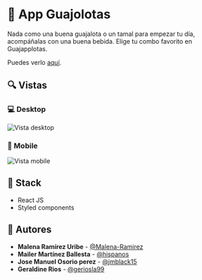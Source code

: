 # 🌮 App Guajolotas


Nada como una buena guajalota o un tamal para empezar tu día, acompáñalas con una buena bebida. Elige tu combo favorito en Guajapplotas.

Puedes verlo [aquí](https://guappjalotas.netlify.app/#/).

## 🔍 Vistas 

### 💻 Desktop

![Vista desktop](https://i.imgur.com/ZalZPIr.jpg)

### 📱 Mobile

![Vista mobile](https://i.imgur.com/p88L7yC.jpg)

## 📌 Stack

- React JS
- Styled components

## 🌟 Autores

- **Malena Ramírez Uribe** - [@Malena-Ramirez](https://github.com/Malena-Ramirez)
- **Mailer Martínez Ballesta** - [@hispanos](https://github.com/hispanos)
- **Jose Manuel Osorio perez** - [@jmblack15](https://github.com/jmblack15)
- **Geraldine Rios** - [@geriosla99](https://github.com/geriosla99)
